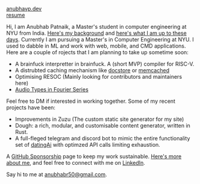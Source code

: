 [anubhavp.dev](https://anubhavp.dev/)  
[resume](https://anubhavp.dev/resume.pdf)

Hi, I am Anubhab Patnaik, a Master's student in computer engineering at NYU from India. [Here's my background](https://anubhavp.dev/journey.html) and [here's what I am up to these days](https://anubhavp.dev/current.html). Currently I am pursuing a Master's in Computer Engineering at NYU. I used to dabble in ML and work with web, mobile, and CMD applications. Here are a couple of rojects that I am planning to take up sometime soon:

- A brainfuck interpretter in brainfuck. A (short MVP) compiler for RISC-V.
- A distrubted caching mechanism like [docstore](https://www.uber.com/en-IN/blog/how-uber-serves-over-40-million-reads-per-second-using-an-integrated-cache/) or [memcached](https://memcached.org/)
- Optimising RESOC (Mainly looking for contributors and maintainers here)
- [Audio Types in Fourier Series](https://www.reddit.com/r/math/comments/bn6v5/an_intuitive_explanation_of_fourier_transforms_in/)

Feel free to DM if interested in working together. Some of my recent projects have been:

- Improvements in Zuzu (The custom static site generator for my site)
- Dough: a rich, modular, and customisable content generator, written in Rust.
- A full-fleged telegram and discord bot to mimic the entire functionality set of [datingAi](datingai.pro) with optimzed API calls limiting exhaustion.


A [GitHub Sponsorship](https://github.com/sponsors/fuzzymfx/) page to keep my work sustainable. [Here's more about me](https://anubhavp.dev/about.html), and feel free to connect with me on [LinkedIn](https://www.linkedin.com/in/anubhabpatnaik/).

Say hi to me at <anubhabr50@gmail.com>.
